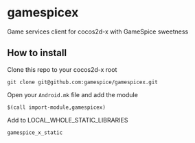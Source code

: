 gamespicex
==========

Game services client for cocos2d-x with GameSpice sweetness

## How to install

Clone this repo to your cocos2d-x root

    git clone git@github.com:gamespice/gamespicex.git

Open your ``Android.mk`` file and add the module

    $(call import-module,gamespicex) 

Add to LOCAL_WHOLE_STATIC_LIBRARIES

    gamespice_x_static

